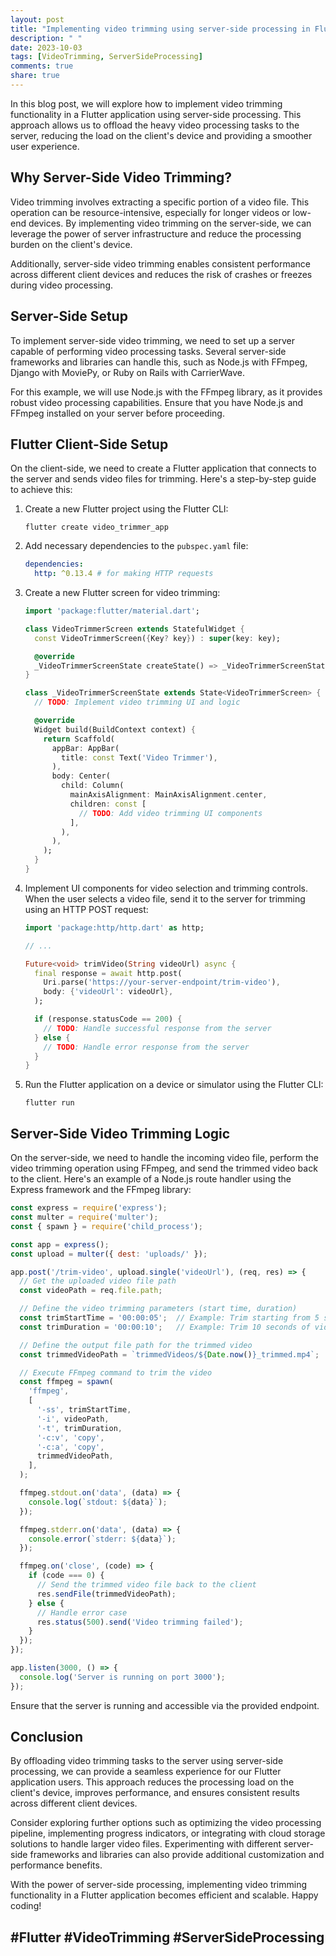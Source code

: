 ```yaml
---
layout: post
title: "Implementing video trimming using server-side processing in Flutter"
description: " "
date: 2023-10-03
tags: [VideoTrimming, ServerSideProcessing]
comments: true
share: true
---
```


In this blog post, we will explore how to implement video trimming functionality in a Flutter application using server-side processing. This approach allows us to offload the heavy video processing tasks to the server, reducing the load on the client's device and providing a smoother user experience.

## Why Server-Side Video Trimming?

Video trimming involves extracting a specific portion of a video file. This operation can be resource-intensive, especially for longer videos or low-end devices. By implementing video trimming on the server-side, we can leverage the power of server infrastructure and reduce the processing burden on the client's device. 

Additionally, server-side video trimming enables consistent performance across different client devices and reduces the risk of crashes or freezes during video processing.

## Server-Side Setup

To implement server-side video trimming, we need to set up a server capable of performing video processing tasks. Several server-side frameworks and libraries can handle this, such as Node.js with FFmpeg, Django with MoviePy, or Ruby on Rails with CarrierWave.

For this example, we will use Node.js with the FFmpeg library, as it provides robust video processing capabilities. Ensure that you have Node.js and FFmpeg installed on your server before proceeding.

## Flutter Client-Side Setup

On the client-side, we need to create a Flutter application that connects to the server and sends video files for trimming. Here's a step-by-step guide to achieve this:

1. Create a new Flutter project using the Flutter CLI:
    ```
    flutter create video_trimmer_app
    ```

2. Add necessary dependencies to the `pubspec.yaml` file:
    ```yaml
    dependencies:
      http: ^0.13.4 # for making HTTP requests
    ```

3. Create a new Flutter screen for video trimming:
    ```dart
    import 'package:flutter/material.dart';

    class VideoTrimmerScreen extends StatefulWidget {
      const VideoTrimmerScreen({Key? key}) : super(key: key);

      @override
      _VideoTrimmerScreenState createState() => _VideoTrimmerScreenState();
    }

    class _VideoTrimmerScreenState extends State<VideoTrimmerScreen> {
      // TODO: Implement video trimming UI and logic

      @override
      Widget build(BuildContext context) {
        return Scaffold(
          appBar: AppBar(
            title: const Text('Video Trimmer'),
          ),
          body: Center(
            child: Column(
              mainAxisAlignment: MainAxisAlignment.center,
              children: const [
                // TODO: Add video trimming UI components
              ],
            ),
          ),
        );
      }
    }
    ```

4. Implement UI components for video selection and trimming controls. When the user selects a video file, send it to the server for trimming using an HTTP POST request:
    ```dart
    import 'package:http/http.dart' as http;

    // ...

    Future<void> trimVideo(String videoUrl) async {
      final response = await http.post(
        Uri.parse('https://your-server-endpoint/trim-video'),
        body: {'videoUrl': videoUrl},
      );

      if (response.statusCode == 200) {
        // TODO: Handle successful response from the server
      } else {
        // TODO: Handle error response from the server
      }
    }
    ```

5. Run the Flutter application on a device or simulator using the Flutter CLI:
    ```
    flutter run
    ```

## Server-Side Video Trimming Logic

On the server-side, we need to handle the incoming video file, perform the video trimming operation using FFmpeg, and send the trimmed video back to the client. Here's an example of a Node.js route handler using the Express framework and the FFmpeg library:

```javascript
const express = require('express');
const multer = require('multer');
const { spawn } = require('child_process');

const app = express();
const upload = multer({ dest: 'uploads/' });

app.post('/trim-video', upload.single('videoUrl'), (req, res) => {
  // Get the uploaded video file path
  const videoPath = req.file.path;

  // Define the video trimming parameters (start time, duration)
  const trimStartTime = '00:00:05';  // Example: Trim starting from 5 seconds
  const trimDuration = '00:00:10';   // Example: Trim 10 seconds of video

  // Define the output file path for the trimmed video
  const trimmedVideoPath = `trimmedVideos/${Date.now()}_trimmed.mp4`;

  // Execute FFmpeg command to trim the video
  const ffmpeg = spawn(
    'ffmpeg',
    [
      '-ss', trimStartTime,
      '-i', videoPath,
      '-t', trimDuration,
      '-c:v', 'copy',
      '-c:a', 'copy',
      trimmedVideoPath,
    ],
  );

  ffmpeg.stdout.on('data', (data) => {
    console.log(`stdout: ${data}`);
  });

  ffmpeg.stderr.on('data', (data) => {
    console.error(`stderr: ${data}`);
  });

  ffmpeg.on('close', (code) => {
    if (code === 0) {
      // Send the trimmed video file back to the client
      res.sendFile(trimmedVideoPath);
    } else {
      // Handle error case
      res.status(500).send('Video trimming failed');
    }
  });
});

app.listen(3000, () => {
  console.log('Server is running on port 3000');
});
```

Ensure that the server is running and accessible via the provided endpoint.

## Conclusion

By offloading video trimming tasks to the server using server-side processing, we can provide a seamless experience for our Flutter application users. This approach reduces the processing load on the client's device, improves performance, and ensures consistent results across different client devices.

Consider exploring further options such as optimizing the video processing pipeline, implementing progress indicators, or integrating with cloud storage solutions to handle larger video files. Experimenting with different server-side frameworks and libraries can also provide additional customization and performance benefits.

With the power of server-side processing, implementing video trimming functionality in a Flutter application becomes efficient and scalable. Happy coding!

## #Flutter #VideoTrimming #ServerSideProcessing